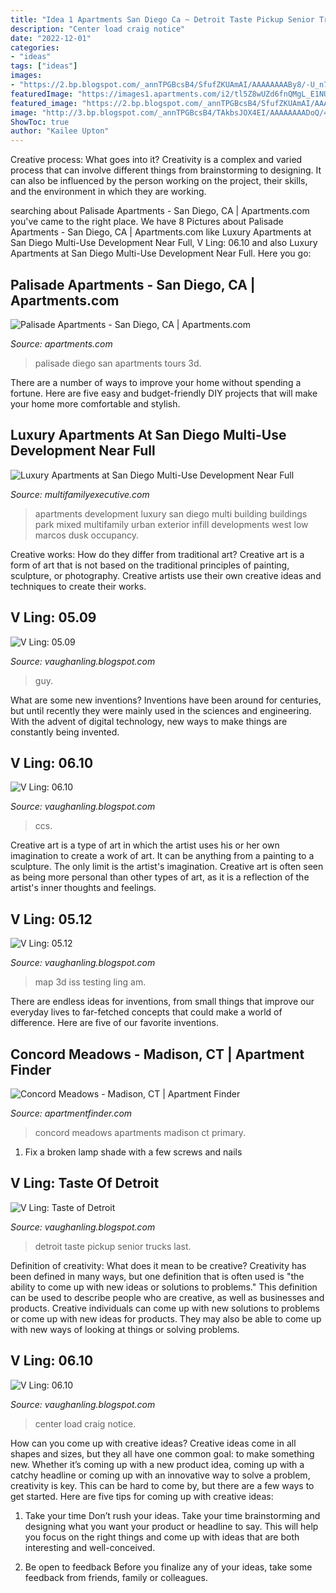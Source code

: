 ```yaml
---
title: "Idea 1 Apartments San Diego Ca ~ Detroit Taste Pickup Senior Trucks Last"
description: "Center load craig notice"
date: "2022-12-01"
categories:
- "ideas"
tags: ["ideas"]
images:
- "https://2.bp.blogspot.com/_annTPGBcsB4/SfufZKUAmAI/AAAAAAAABy8/-U_n7LiNK34/s400/guy.jpg"
featuredImage: "https://images1.apartments.com/i2/tl5Z8wUZd6fnQMgL_E1NU-Tv0wZ3rTIqQVNl8uCGw8Q/117/palisade-san-diego-ca-building-photo.jpg"
featured_image: "https://2.bp.blogspot.com/_annTPGBcsB4/SfufZKUAmAI/AAAAAAAABy8/-U_n7LiNK34/s400/guy.jpg"
image: "http://3.bp.blogspot.com/_annTPGBcsB4/TAkbsJOX4EI/AAAAAAAADoQ/4d_19I_cnHU/s400/S5000216.JPG"
ShowToc: true
author: "Kailee Upton"
---
```



Creative process: What goes into it?
Creativity is a complex and varied process that can involve different things from brainstorming to designing. It can also be influenced by the person working on the project, their skills, and the environment in which they are working.

	

		
searching about Palisade Apartments - San Diego, CA | Apartments.com you've came to the right place. We have 8 Pictures about Palisade Apartments - San Diego, CA | Apartments.com like Luxury Apartments at San Diego Multi-Use Development Near Full, V Ling: 06.10 and also Luxury Apartments at San Diego Multi-Use Development Near Full. Here you go:
		
    
## Palisade Apartments - San Diego, CA | Apartments.com

<img loading=lazy src="https://images1.apartments.com/i2/tl5Z8wUZd6fnQMgL_E1NU-Tv0wZ3rTIqQVNl8uCGw8Q/117/palisade-san-diego-ca-building-photo.jpg" onerror="this.onerror=null;this.src='https://tse1.mm.bing.net/th?id=OIP.w7itaUQzRO5JEwSzkPaO2gHaJ4&amp;pid=15.1';" alt="Palisade Apartments - San Diego, CA | Apartments.com">

_Source: apartments.com_

>palisade diego san apartments tours 3d. 

	

There are a number of ways to improve your home without spending a fortune. Here are five easy and budget-friendly DIY projects that will make your home more comfortable and stylish.

    
## Luxury Apartments At San Diego Multi-Use Development Near Full

<img loading=lazy src="http://cdnassets.hw.net/39/5c/4c96d61249259acbc7a3c2a59ce9/civita-exterior-at-dusk.jpg" onerror="this.onerror=null;this.src='https://tse2.mm.bing.net/th?id=OIP.ZL5ffcXe1TjLo7N8UO48swHaE1&amp;pid=15.1';" alt="Luxury Apartments at San Diego Multi-Use Development Near Full">

_Source: multifamilyexecutive.com_

>apartments development luxury san diego multi building buildings park mixed multifamily urban exterior infill developments west low marcos dusk occupancy. 

	

Creative works: How do they differ from traditional art?
Creative art is a form of art that is not based on the traditional principles of painting, sculpture, or photography. Creative artists use their own creative ideas and techniques to create their works.

    
## V Ling: 05.09

<img loading=lazy src="https://2.bp.blogspot.com/_annTPGBcsB4/SfufZKUAmAI/AAAAAAAABy8/-U_n7LiNK34/s400/guy.jpg" onerror="this.onerror=null;this.src='https://tse2.mm.bing.net/th?id=OIP.YIKbWm4cKK_m2tTEIvudWQHaK5&amp;pid=15.1';" alt="V Ling: 05.09">

_Source: vaughanling.blogspot.com_

>guy. 

	

What are some new inventions?
Inventions have been around for centuries, but until recently they were mainly used in the sciences and engineering. With the advent of digital technology, new ways to make things are constantly being invented.

    
## V Ling: 06.10

<img loading=lazy src="http://1.bp.blogspot.com/_annTPGBcsB4/TB79h0lpYEI/AAAAAAAADtU/__AQk0mLx9Q/s400/IMGP3364.JPG" onerror="this.onerror=null;this.src='https://tse1.mm.bing.net/th?id=OIP.oemxM436bpz39-qRsVrz0AAAAA&amp;pid=15.1';" alt="V Ling: 06.10">

_Source: vaughanling.blogspot.com_

>ccs. 

	

Creative art is a type of art in which the artist uses his or her own imagination to create a work of art. It can be anything from a painting to a sculpture. The only limit is the artist's imagination. Creative art is often seen as being more personal than other types of art, as it is a reflection of the artist's inner thoughts and feelings.

    
## V Ling: 05.12

<img loading=lazy src="http://2.bp.blogspot.com/-wSykmX95oS0/T8cf2LGYCYI/AAAAAAAAFQs/W0KIPuJgfq0/s1600/3dDoodle.jpg" onerror="this.onerror=null;this.src='https://tse1.mm.bing.net/th?id=OIP.vQLn8h8hSaDfwrySNyHGIQHaEW&amp;pid=15.1';" alt="V Ling: 05.12">

_Source: vaughanling.blogspot.com_

>map 3d iss testing ling am. 

	

There are endless ideas for inventions, from small things that improve our everyday lives to far-fetched concepts that could make a world of difference. Here are five of our favorite inventions.

    
## Concord Meadows - Madison, CT | Apartment Finder

<img loading=lazy src="https://image1.apartmentfinder.com/i2/GQ_1spKZMzZ2k4GF5x-uw0HHpOpbPQt7kvAdQEuHJBg/117/concord-meadows-madison-ct-primary-photo.jpg" onerror="this.onerror=null;this.src='https://tse1.mm.bing.net/th?id=OIP.zhFBjyuSempzkbBcJEiQzgEsDY&amp;pid=15.1';" alt="Concord Meadows - Madison, CT | Apartment Finder">

_Source: apartmentfinder.com_

>concord meadows apartments madison ct primary. 

	

1. Fix a broken lamp shade with a few screws and nails

    
## V Ling: Taste Of Detroit

<img loading=lazy src="http://4.bp.blogspot.com/_annTPGBcsB4/TJ6CEH4sT6I/AAAAAAAAEAo/4w3aAvm5I_8/s640/IMGP6131.JPG" onerror="this.onerror=null;this.src='https://tse3.mm.bing.net/th?id=OIP.uoQRtRsDR5E82laRRe1IMwAAAA&amp;pid=15.1';" alt="V Ling: Taste of Detroit">

_Source: vaughanling.blogspot.com_

>detroit taste pickup senior trucks last. 

	

Definition of creativity: What does it mean to be creative?
Creativity has been defined in many ways, but one definition that is often used is "the ability to come up with new ideas or solutions to problems." This definition can be used to describe people who are creative, as well as businesses and products. Creative individuals can come up with new solutions to problems or come up with new ideas for products. They may also be able to come up with new ways of looking at things or solving problems.

    
## V Ling: 06.10

<img loading=lazy src="http://3.bp.blogspot.com/_annTPGBcsB4/TAkbsJOX4EI/AAAAAAAADoQ/4d_19I_cnHU/s400/S5000216.JPG" onerror="this.onerror=null;this.src='https://tse3.mm.bing.net/th?id=OIP.0i34hUs1aazQXogBW8nvTQAAAA&amp;pid=15.1';" alt="V Ling: 06.10">

_Source: vaughanling.blogspot.com_

>center load craig notice. 

	

How can you come up with creative ideas?
Creative ideas come in all shapes and sizes, but they all have one common goal: to make something new. Whether it’s coming up with a new product idea, coming up with a catchy headline or coming up with an innovative way to solve a problem, creativity is key. This can be hard to come by, but there are a few ways to get started. Here are five tips for coming up with creative ideas:
1. Take your time
Don’t rush your ideas. Take your time brainstorming and designing what you want your product or headline to say. This will help you focus on the right things and come up with ideas that are both interesting and well-conceived.

2. Be open to feedback
Before you finalize any of your ideas, take some feedback from friends, family or colleagues.

